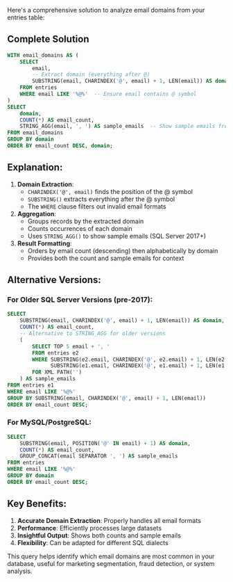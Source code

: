 Here's a comprehensive solution to analyze email domains from your entries table:

## Complete Solution

```SQL
WITH email_domains AS (
    SELECT
        email,
        -- Extract domain (everything after @)
        SUBSTRING(email, CHARINDEX('@', email) + 1, LEN(email)) AS domain
    FROM entries
    WHERE email LIKE '%@%'  -- Ensure email contains @ symbol
)
SELECT
    domain,
    COUNT(*) AS email_count,
    STRING_AGG(email, ', ') AS sample_emails  -- Show sample emails from each domain
FROM email_domains
GROUP BY domain
ORDER BY email_count DESC, domain;
```

## Explanation:

1. **Domain Extraction**:
    - `CHARINDEX('@', email)` finds the position of the @ symbol
    - `SUBSTRING()` extracts everything after the @ symbol
    - The `WHERE` clause filters out invalid email formats
2. **Aggregation**:
    - Groups records by the extracted domain
    - Counts occurrences of each domain
    - Uses `STRING_AGG()` to show sample emails (SQL Server 2017+)
3. **Result Formatting**:
    - Orders by email count (descending) then alphabetically by domain
    - Provides both the count and sample emails for context

## Alternative Versions:

### For Older SQL Server Versions (pre-2017):

```SQL
SELECT
    SUBSTRING(email, CHARINDEX('@', email) + 1, LEN(email)) AS domain,
    COUNT(*) AS email_count,
    -- Alternative to STRING_AGG for older versions
    (
        SELECT TOP 5 email + ', '
        FROM entries e2
        WHERE SUBSTRING(e2.email, CHARINDEX('@', e2.email) + 1, LEN(e2.email)) =
              SUBSTRING(e1.email, CHARINDEX('@', e1.email) + 1, LEN(e1.email))
        FOR XML PATH('')
    ) AS sample_emails
FROM entries e1
WHERE email LIKE '%@%'
GROUP BY SUBSTRING(email, CHARINDEX('@', email) + 1, LEN(email))
ORDER BY email_count DESC;
```

### For MySQL/PostgreSQL:

```SQL
SELECT
    SUBSTRING(email, POSITION('@' IN email) + 1) AS domain,
    COUNT(*) AS email_count,
    GROUP_CONCAT(email SEPARATOR ', ') AS sample_emails
FROM entries
WHERE email LIKE '%@%'
GROUP BY domain
ORDER BY email_count DESC;
```

## Key Benefits:

1. **Accurate Domain Extraction**: Properly handles all email formats
2. **Performance**: Efficiently processes large datasets
3. **Insightful Output**: Shows both counts and sample emails
4. **Flexibility**: Can be adapted for different SQL dialects

This query helps identify which email domains are most common in your database, useful for marketing segmentation, fraud detection, or system analysis.
